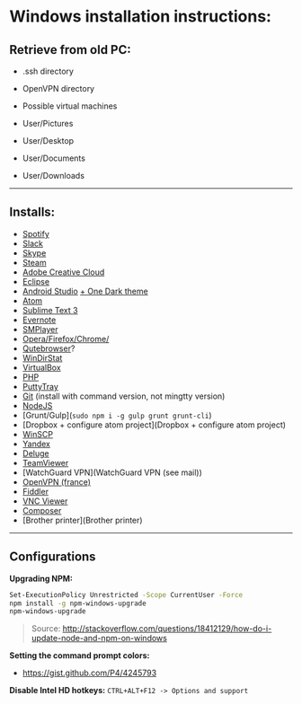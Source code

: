 # Windows installation instructions:

## Retrieve from old PC:

- .ssh directory
- OpenVPN directory
- Possible virtual machines

- User/Pictures
- User/Desktop
- User/Documents
- User/Downloads

---

## Installs:

- [Spotify](https://www.spotify.com/nl/download/windows/)
- [Slack](https://slack.com/downloads)
- [Skype](https://www.skype.com/nl/download-skype/skype-for-windows/downloading/)
- [Steam](http://store.steampowered.com/)
- [Adobe Creative Cloud](http://www.adobe.com/nl/creativecloud.html)
- [Eclipse](https://eclipse.org/downloads/)
- [Android Studio](https://developer.android.com/studio/index.html) [+ One Dark theme](https://github.com/yurtaev/idea-one-dark-theme)
- [Atom](https://atom.io/)
- [Sublime Text 3](https://www.sublimetext.com/3)
- [Evernote](https://evernote.com/intl/nl/download/)
- [SMPlayer](http://smplayer.sourceforge.net/en/downloads)
- [Opera/Firefox/Chrome/](Opera/Firefox/Chrome/)
- [Qutebrowser](https://github.com/The-Compiler/qutebrowser/releases)?
- [WinDirStat](http://windirstat.info/)
- [VirtualBox](https://www.virtualbox.org/)
- [PHP](https://www.php.net/)
- [PuttyTray](https://puttytray.goeswhere.com/)
- [Git](https://git-scm.com/downloads) (install with command version, not mingtty version)
- [NodeJS](https://nodejs.org/en/download/)
- [Grunt/Gulp](`sudo npm i -g gulp grunt grunt-cli`)
- [Dropbox + configure atom project](Dropbox + configure atom project)
- [WinSCP](https://winscp.net/eng/download.php)
- [Yandex](https://browser.yandex.com/desktop/)
- [Deluge](http://deluge-torrent.org/)
- [TeamViewer](https://www.teamviewer.com/en/download/windows/)
- [WatchGuard VPN](WatchGuard VPN \(see mail\))
- [OpenVPN (france)](https://openvpn.net/)
- [Fiddler](https://www.telerik.com/download/fiddler)
- [VNC Viewer](https://www.realvnc.com/download/viewer/)
- [Composer](Composer)
- [Brother printer](Brother printer)

---

## Configurations

**Upgrading NPM:**

``` bash
Set-ExecutionPolicy Unrestricted -Scope CurrentUser -Force
npm install -g npm-windows-upgrade
npm-windows-upgrade
```
 > Source: http://stackoverflow.com/questions/18412129/how-do-i-update-node-and-npm-on-windows


**Setting the command prompt colors:**
 - https://gist.github.com/P4/4245793

**Disable Intel HD hotkeys:**
```CTRL+ALT+F12 -> Options and support```
